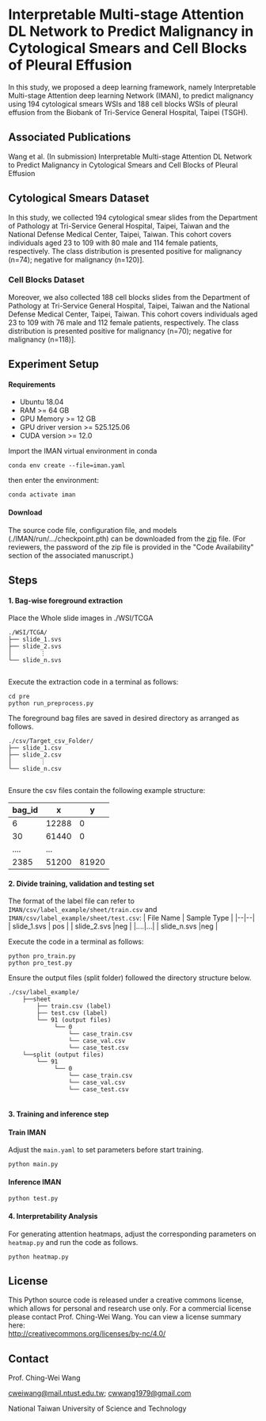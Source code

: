 # Interpretable Multi-stage Attention DL Network to Predict Malignancy in Cytological Smears and Cell Blocks of Pleural Effusion
In this study, we proposed a deep learning framework, namely Interpretable Multi-stage Attention deep learning Network (IMAN), to predict malignancy using 194 cytological smears WSIs and 188 cell blocks WSIs of pleural effusion from the Biobank of Tri-Service General Hospital, Taipei (TSGH). 


## Associated Publications
Wang et al. (In submission) Interpretable Multi-stage Attention DL Network to Predict Malignancy in Cytological Smears and Cell Blocks of Pleural Effusion

## Cytological Smears Dataset
In this study, we collected 194 cytological smear slides from the Department of Pathology at Tri-Service General Hospital, Taipei, Taiwan and the National Defense Medical Center, Taipei, Taiwan. This cohort covers individuals aged 23 to 109 with 80 male and 114 female patients, respectively. The class distribution is presented  positive for malignancy (n=74); negative for malignancy (n=120)]. 

### Cell Blocks Dataset
Moreover, we also collected 188 cell blocks slides from the Department of Pathology at Tri-Service General Hospital, Taipei, Taiwan and the National Defense Medical Center, Taipei, Taiwan. This cohort covers individuals aged 23 to 109 with 76 male and 112 female patients, respectively. The class distribution is presented  positive for malignancy (n=70); negative for malignancy (n=118)].

## Experiment Setup

#### Requirements
- Ubuntu 18.04
- RAM >= 64 GB
- GPU Memory >= 12 GB
- GPU driver version >= 525.125.06
- CUDA version >= 12.0

Import the IMAN virtual environment in conda
```
conda env create --file=iman.yaml
```
then enter the environment:
```
conda activate iman
```

#### Download
The source code file, configuration file, and models (./IMAN/run/.../checkpoint.pth) can be downloaded from the [zip](https://drive.google.com/file/d/1C_SDPP1oDaiAmmzJsJ30eYIOPt7vmcMe/view?usp=drive_link) file. (For reviewers, the password of the zip file is provided in the "Code Availability" section of the associated manuscript.)

## Steps

#### 1. Bag-wise foreground extraction

Place the Whole slide images in ./WSI/TCGA
```
./WSI/TCGA/
├── slide_1.svs
├── slide_2.svs
│        ⋮
└── slide_n.svs
  
```

Execute the extraction code in a terminal as follows:
```
cd pre
python run_preprocess.py
```

The foreground bag files are saved in desired directory as arranged as follows.
```
./csv/Target_csv_Folder/
├── slide_1.csv
├── slide_2.csv
│        ⋮
└── slide_n.csv
  
```
Ensure the csv files contain the following example structure:

| bag_id | x | y |
|--|--|--|
| 6 | 12288 |0 |
| 30 |61440 |0 |
|....|...|
| 2385 |51200 |81920 |
  
#### 2. Divide training, validation and testing set

The format of the label file can refer to `IMAN/csv/label_example/sheet/train.csv` and `IMAN/csv/label_example/sheet/test.csv`:
| File Name | Sample Type |
|--|--|
| slide_1.svs | pos |
| slide_2.svs |neg  |
|....|...|
| slide_n.svs |neg |

Execute the code in a terminal as follows:
```
python pro_train.py
python pro_test.py
```

Ensure the output files (split folder) followed the directory structure below.

```
./csv/label_example/
    ├──sheet
        ├── train.csv (label)
        ├── test.csv (label)
        └── 91 (output files)
             └── 0
                 └── case_train.csv
                 └── case_val.csv
                 └── case_test.csv
    └──split (output files)
        └── 91
             └── 0
                 └── case_train.csv
                 └── case_val.csv
                 └── case_test.csv
    
```


#### 3. Training and inference step

#### Train IMAN
Adjust the `main.yaml` to set parameters before start training.
```
python main.py
```


#### Inference IMAN
```
python test.py
```



#### 4. Interpretability Analysis
For generating attention heatmaps, adjust the corresponding parameters on `heatmap.py` and run the code as follows.
```
python heatmap.py
```


## License
This Python source code is released under a creative commons license, which allows for personal and research use only. For a commercial license please contact Prof. Ching-Wei Wang. You can view a license summary here:  
http://creativecommons.org/licenses/by-nc/4.0/


## Contact
Prof. Ching-Wei Wang  
  
cweiwang@mail.ntust.edu.tw; cwwang1979@gmail.com  
  
National Taiwan University of Science and Technology

